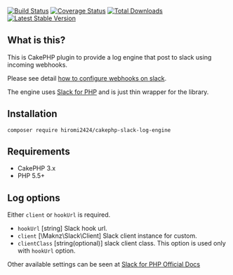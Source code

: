 [![Build Status](https://img.shields.io/travis/hiromi2424/cakephp-slack-log-engine/master.svg?style=flat-square)](https://travis-ci.org/hiromi2424/cakephp-slack-log-engine)
[![Coverage Status](https://img.shields.io/codecov/c/github/hiromi2424/cakephp-slack-log-engine.svg?style=flat-square)](https://codecov.io/github/hiromi2424/cakephp-slack-log-engine)
[![Total Downloads](https://img.shields.io/packagist/dt/hiromi2424/cakephp-slack-log-engine.svg?style=flat-square)](https://packagist.org/packages/hiromi2424/cakephp-slack-log-engine)
[![Latest Stable Version](https://img.shields.io/packagist/v/hiromi2424/cakephp-slack-log-engine.svg?style=flat-square)](https://packagist.org/packages/hiromi2424/cakephp-slack-log-engine)

## What is this?

This is CakePHP plugin to provide a log engine that post to slack using incoming webhooks.

Please see detail [how to configure webhooks on slack](https://api.slack.com/incoming-webhooks).

The engine uses [Slack for PHP](https://github.com/maknz/slack) and is just thin wrapper for the library.

## Installation

```
composer require hiromi2424/cakephp-slack-log-engine
```

## Requirements

* CakePHP 3.x
* PHP 5.5+

## Log options

Either `client` or `hookUrl` is required.

- `hookUrl` [string] Slack hook url.
- `client` [\Maknz\Slack\Client] Slack client instance for custom.
- `clientClass` [string(optional)] slack client class. This option is used only with `hookUrl` option.

Other available settings can be seen at [Slack for PHP Official Docs](https://github.com/maknz/slack#settings)
